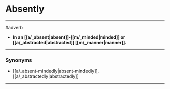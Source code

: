 # Absently
---
#adverb
- **In an [[a/_absent|absent]]-[[m/_minded|minded]] or [[a/_abstracted|abstracted]] [[m/_manner|manner]].**
---
### Synonyms
- [[a/_absent-mindedly|absent-mindedly]], [[a/_abstractedly|abstractedly]]
---
